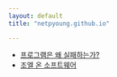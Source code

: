 ```yaml
---
layout: default
title: "netpyoung.github.io"

---
```


* [프로그램은 왜 실패하는가?](why_programs_fail)
* [조엘 온 소프트웨어](joel_on_software)